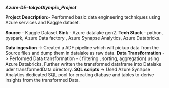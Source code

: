 _**Azure-DE-tokyoOlympic_Project**_

**Project Description**:- Performed basic data engineering techniques using Azure services and Kaggle dataset.

**Source**  - Kaggle Dataset 
**Sink** - Azure datalake gen2.
**Tech Stack** - python, pyspark, Azure Data factory , Azure Synapse Analytics, Azure Databricks.

**Data ingestion** -> Created a ADF pipeline which will pickup data from the Source files and dump them in datalake as raw data.
**Data Transformation** -> Performed Data transformation - ( filtering , sorting, aggregation) using Azure Databricks. Further written the transformed dataframe into Datalake uder transformedData directory.
**SQL scripts** -> Used Azure Synapse Analytics dedicated SQL pool for creating dtabase and tables to derive insights from the transformed Data.



